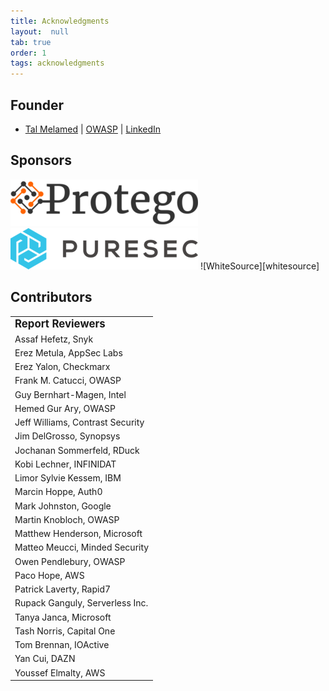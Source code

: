 ```yaml
---
title: Acknowledgments
layout:  null
tab: true
order: 1
tags: acknowledgments
---
```



## Founder

* [Tal Melamed][email] | [OWASP][owasp] | [LinkedIn][linkedin]


## Sponsors

![Protego][protego]
![PureSec][puresec]
![WhiteSource][whitesource]

## Contributors

|                                  |
| -------------------------------- |
| **<big>Report Reviewers </big>** |
| Assaf Hefetz, Snyk               |
| Erez Metula, AppSec Labs         |
| Erez Yalon, Checkmarx            |
| Frank M. Catucci, OWASP          |
| Guy Bernhart-Magen, Intel        |
| Hemed Gur Ary, OWASP             |
| Jeff Williams, Contrast Security |
| Jim DelGrosso, Synopsys          |
| Jochanan Sommerfeld, RDuck       |
| Kobi Lechner, INFINIDAT          |
| Limor Sylvie Kessem, IBM         |
| Marcin Hoppe, Auth0              |
| Mark Johnston, Google            |
| Martin Knobloch, OWASP           |
| Matthew Henderson, Microsoft     |
| Matteo Meucci, Minded Security   |
| Owen Pendlebury, OWASP           |
| Paco Hope, AWS                   |
| Patrick Laverty, Rapid7          |
| Rupack Ganguly, Serverless Inc.  |
| Tanya Janca, Microsoft           |
| Tash Norris, Capital One         |
| Tom Brennan, IOActive            |
| Yan Cui, DAZN                    |
| Youssef Elmalty, AWS             |


[email]: mailto:tal.melamed@owasp.org
[linkedin]: https://www.linkedin.com/in/talmelamed/
[owasp]: https://www.owasp.org/index.php/User:Tal_Mel
[protego]: /assets/images/protego_logo.png
[puresec]: /assets/images/puresec_logo.png
[whitesurce]: /assets/images/whitesurce_logo.png
